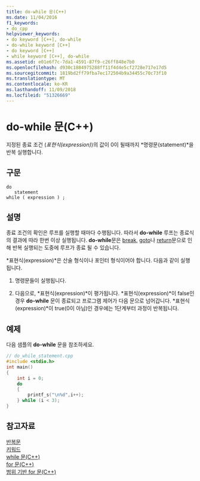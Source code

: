 ```yaml
---
title: do-while 문(C++)
ms.date: 11/04/2016
f1_keywords:
- do_cpp
helpviewer_keywords:
- do keyword [C++], do-while
- do-while keyword [C++]
- do keyword [C++]
- while keyword [C++], do-while
ms.assetid: e01e6f7c-7da1-4591-87f9-c26ff848e7b0
ms.openlocfilehash: d930c1884975288ff11f4d4e5cf2728e717e17d5
ms.sourcegitcommit: 1819bd2ff79fba7ec172504b9a34455c70c73f10
ms.translationtype: MT
ms.contentlocale: ko-KR
ms.lasthandoff: 11/09/2018
ms.locfileid: "51326669"
---
```

# <a name="do-while-statement-c"></a>do-while 문(C++)

지정된 종료 조건 (*표현식(expression)*)의 값이 0이 될때까지 *명령문(statement)*을 반복 실행합니다.

## <a name="syntax"></a>구문

```
do
   statement
while ( expression ) ;
```

## <a name="remarks"></a>설명

종료 조건의 확인은 루프를 실행할 때마다 수행됩니다. 따라서 **do-while** 루프는 종료식의 결과에 따라 한번 이상 실행됩니다. **do-while**문은 [break](../cpp/break-statement-cpp.md), [goto](../cpp/goto-statement-cpp.md)나 [return](../cpp/return-statement-cpp.md)문으로 인해 반복 실행되는 도중에 루프가 종료 될 수 있습니다.

*표현식(expression)*은 산술 형식이나 포인터 형식이어야 합니다. 다음과 같이 실행됩니다.

1. 명령문들이 실행됩니다.

1. 다음으로, *표현식(expression)*이 평가됩니다. *표현식(expression)*이 false인 경우 **do-while** 문이 종료되고 프로그램 제어가 다음 문으로 넘어갑니다. *표현식(expression)*이 true(0이 아님)인 경우에는 1단계부터 과정이 반복됩니다.

## <a name="example"></a>예제

다음 샘플의 **do-while** 문을 참조하세요.

```cpp
// do_while_statement.cpp
#include <stdio.h>
int main()
{
    int i = 0;
    do
    {
        printf_s("\n%d",i++);
    } while (i < 3);
}
```

## <a name="see-also"></a>참고자료

[반복문](../cpp/iteration-statements-cpp.md)<br/>
[키워드](../cpp/keywords-cpp.md)<br/>
[while 문(C++)](../cpp/while-statement-cpp.md)<br/>
[for 문(C++)](../cpp/for-statement-cpp.md)<br/>
[범위 기반 for 문(C++)](../cpp/range-based-for-statement-cpp.md)
